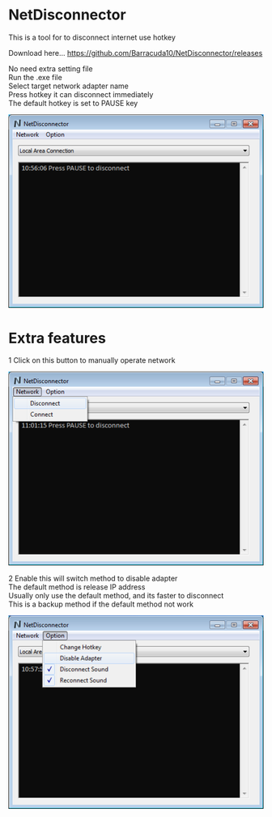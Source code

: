 # NetDisconnector

This is a tool for to disconnect internet use hotkey  

Download here...  https://github.com/Barracuda10/NetDisconnector/releases

No need extra setting file  
Run the .exe file  
Select target network adapter name  
Press hotkey it can disconnect immediately  
The default hotkey is set to PAUSE key  


![img](https://raw.githubusercontent.com/Barracuda10/others/master/NetDisconnector/netdisconnector_main.png?token=AHWAOFFFNR4TIK4XGH3ESJK6EESXA)



# Extra features

1 Click on this button to manually operate network  

![img](https://raw.githubusercontent.com/Barracuda10/others/master/NetDisconnector/netdisconnector_manul.png)


  
  
2 Enable this will switch method to disable adapter    
The default method is release IP address  
Usually only use the default method, and its faster to disconnect  
This is a backup method if the default method not work  

![img](https://raw.githubusercontent.com/Barracuda10/others/master/NetDisconnector/netdisconnector_method.png)
